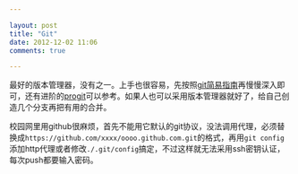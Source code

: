 ```yaml
---

layout: post
title: "Git"
date: 2012-12-02 11:06
comments: true

---
```

最好的版本管理器，没有之一。上手也很容易，先按照[git简易指南](http://rogerdudler.github.com/git-guide/index.zh.html)再慢慢深入即可，还有进阶的[progit](http://git-scm.com/2010/06/09/pro-git-zh.html)可以参考。如果人也可以采用版本管理器就好了，给自己创造几个分支再把有用的合并。

校园网里用github很麻烦，首先不能用它默认的git协议，没法调用代理，必须替换成`https://github.com/xxxx/oooo.github.com.git`的格式，再用`git config`添加http代理或者修改`./.git/config`搞定，不过这样就无法采用ssh密钥认证，每次push都要输入密码。